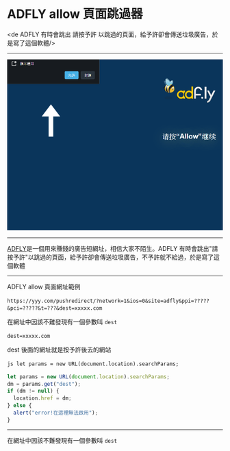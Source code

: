 # ADFLY allow 頁面跳過器

<de ADFLY 有時會跳出 請按予許 以跳過的頁面，給予許卻會傳送垃圾廣告，於是寫了這個軟體/>

---

![adfly allow頁面](/articles/files/1.1.png)

---

[ADFLY](https://adf.ly)是一個用來賺錢的廣告短網址，相信大家不陌生。ADFLY 有時會跳出"請按予許"以跳過的頁面，給予許卻會傳送垃圾廣告，不予許就不給過，於是寫了這個軟體

---

ADFLY allow 頁面網址範例

`https://yyy.com/pushredirect/?network=1&ios=0&site=adfly&ppi=?????&pci=?????&t=???&dest=xxxxx.com`

在網址中因該不難發現有一個參數叫 `dest`

`dest=xxxxx.com`

dest 後面的網址就是按予許後去的網站

`js let params = new URL(document.location).searchParams;`

```js
let params = new URL(document.location).searchParams;
dm = params.get("dest");
if (dm != null) {
  location.href = dm;
} else {
  alert("error!在這裡無法啟用");
}
```

---

在網址中因該不難發現有一個參數叫 `dest`
